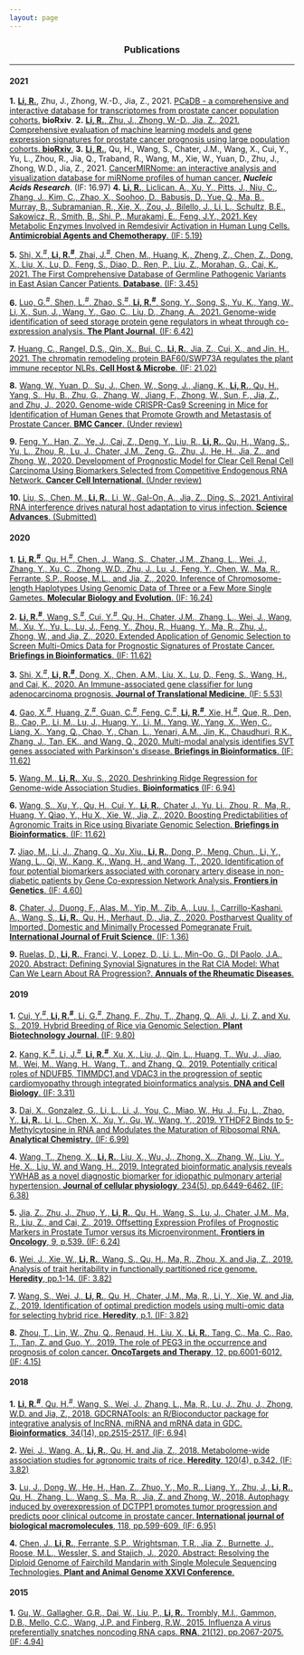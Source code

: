 ```yaml
---
layout: page
---
```


<div align="center"><h3>Publications</h3></div>

--------------------------------------------------


#### 2021

**1.** **<ins>Li, R.</ins>**, Zhu, J., Zhong, W.-D., Jia, Z., 2021. [PCaDB - a comprehensive and interactive database for transcriptomes from prostate cancer population cohorts.](https://doi.org/10.1101/2021.06.29.449134) **bioRxiv**.
**2.** [**<ins>Li, R.</ins>**, Zhu, J., Zhong, W.-D., Jia, Z., 2021. Comprehensive evaluation of machine learning models and gene expression signatures for prostate cancer prognosis using large population cohorts. **<ins>bioRxiv</ins>**.](https://doi.org/10.1101/2021.07.02.450975)
**3.** **<ins>Li, R.</ins>**, Qu, H., Wang, S., Chater, J.M., Wang, X., Cui, Y., Yu, L., Zhou, R., Jia, Q., Traband, R., Wang, M., Xie, W., Yuan, D., Zhu, J., Zhong, W.D., Jia, Z., 2021. [CancerMIRNome: an interactive analysis and visualization database for miRNome profiles of human cancer.](https://doi.org/10.1093/nar/gkab784) ***Nucleic Acids Research***. (IF: 16.97)
**4.** [**<ins>Li, R.</ins>**, Liclican, A., Xu, Y., Pitts, J., Niu, C., Zhang, J., Kim, C., Zhao, X., Soohoo, D., Babusis, D., Yue, Q., Ma, B., Murray, B., Subramanian, R., Xie, X., Zou, J., Bilello, J., Li, L., Schultz, B.E., Sakowicz, R., Smith, B., Shi, P., Murakami, E., Feng, J.Y., 2021. Key Metabolic Enzymes Involved in Remdesivir Activation in Human Lung Cells. **<ins>Antimicrobial Agents and Chemotherapy</ins>**. (IF: 5.19)](https://doi.org/10.1128/AAC.00602-2) 

**5.** [Shi, X.<sup>#</sup>, **<ins>Li, R.</ins><sup>#</sup>**, Zhai, J.<sup>#</sup>, Chen, M., Huang, K., Zheng, Z., Chen, Z., Dong, X., Liu, X., Lu, D., Feng, S., Diao, D., Ren, P., Liu, Z., Morahan, G., Cai, K., 2021. The First Comprehensive Database of Germline Pathogenic Variants in East Asian Cancer Patients. **<ins>Database</ins>**. (IF: 3.45)](https://academic.oup.com/database) 

**6.** [Luo, G.<sup>#</sup>, Shen, L.<sup>#</sup>, Zhao, S.<sup>#</sup>, **<ins>Li, R.</ins><sup>#</sup>**, Song, Y., Song, S., Yu, K., Yang, W., Li, X., Sun, J., Wang, Y., Gao, C., Liu, D., Zhang, A., 2021. Genome-wide identification of seed storage protein gene regulators in wheat through co-expression analysis. **<ins>The Plant Journal</ins>**. (IF: 6.42)](https://onlinelibrary.wiley.com/journal/1365313x) 

**7.** [Huang, C., Rangel, D.S., Qin, X., Bui, C., **<ins>Li, R.</ins>**, Jia, Z., Cui, X., and Jin, H., 2021. The chromatin remodeling protein BAF60/SWP73A regulates the plant immune receptor NLRs. **<ins>Cell Host & Microbe</ins>**. (IF: 21.02)](https://doi.org/10.1016/j.chom.2021.01.005) 

**8.** [Wang, W., Yuan, D., Su, J., Chen, W., Song, J., Jiang, K., **<ins>Li, R.</ins>**, Qu, H., Yang, S., Hu, B., Zhu, G., Zhang, W., Jiang, F., Zhong, W., Sun, F., Jia, Z., and Zhu, J., 2020. Genome-wide CRISPR-Cas9 Screening in Mice for Identification of Human Genes that Promote Growth and Metastasis of Prostate Cancer. **<ins>BMC Cancer</ins>**. (Under review)](https://bmccancer.biomedcentral.com/)  

**9.** [Feng, Y., Han, Z., Ye, J., Cai, Z., Deng, Y., Liu, R., **<ins>Li, R.</ins>**, Qu, H., Wang, S., Yu, L., Zhou, R., Lu, J., Chater, J.M., Zeng, G., Zhu, J., He, H., Jia, Z., and Zhong, W., 2020. Development of Prognostic Model for Clear Cell Renal Cell Carcinoma Using Biomarkers Selected from Competitive Endogenous RNA Network. **<ins>Cancer Cell International</ins>**. (Under review)](https://cancerci.biomedcentral.com/)  

**10.** [Liu, S., Chen, M., **<ins>Li, R.</ins>**, Li, W., Gal-On, A., Jia, Z., Ding, S., 2021. Antiviral RNA interference drives natural host adaptation to virus infection. **<ins>Science Advances</ins>**. (Submitted)](https://advances.sciencemag.org/)  


#### 2020

**1.** [**<ins>Li, R.</ins><sup>#</sup>**, Qu, H.<sup>#</sup>, Chen, J., Wang, S., Chater, J.M., Zhang, L., Wei, J., Zhang, Y., Xu, C., Zhong, W.D., Zhu, J., Lu, J., Feng, Y., Chen, W., Ma, R., Ferrante, S.P., Roose, M.L., and Jia, Z., 2020. Inference of Chromosome-length Haplotypes Using Genomic Data of Three or a Few More Single Gametes. **<ins>Molecular Biology and Evolution</ins>**. (IF: 16.24)](https://doi.org/10.1093/molbev/msaa176)  

**2.** [**<ins>Li, R.</ins><sup>#</sup>**, Wang, S.<sup>#</sup>, Cui, Y.<sup>#</sup>, Qu, H., Chater, J.M., Zhang, L., Wei, J., Wang, M., Xu, Y., Yu, L., Lu, J., Feng, Y., Zhou, R., Huang, Y., Ma, R., Zhu, J., Zhong, W., and Jia, Z., 2020. Extended Application of Genomic Selection to Screen Multi-Omics Data for Prognostic Signatures of Prostate Cancer. **<ins>Briefings in Bioinformatics</ins>**. (IF: 11.62)](https://doi.org/10.1093/bib/bbaa197)  

**3.** [Shi, X.<sup>#</sup>, **<ins>Li, R.</ins><sup>#</sup>**, Dong, X., Chen, A.M., Liu, X., Lu, D., Feng, S., Wang, H., and Cai, K., 2020. An Immune-associated gene classifier for lung adenocarcinoma prognosis. **<ins>Journal of Translational Medicine</ins>**. (IF: 5.53)](https://doi.org/10.1186/s12967-020-02233-y)  

**4.** [Gao, X.<sup>#</sup>, Huang, Z.<sup>#</sup>, Guan, C.<sup>#</sup>, Feng, C.<sup>#</sup>, **<ins>Li, R.</ins><sup>#</sup>**, Xie, H.<sup>#</sup>, Que, R., Den, B., Cao, P., Li, M., Lu, J., Huang, Y., Li, M., Yang, W., Yang, X., Wen, C., Liang, X., Yang, Q., Chao, Y., Chan, L., Yenari, A.M., Jin, K.,  Chaudhuri, R.K., Zhang, J., Tan, EK., and Wang, Q., 2020. Multi-modal analysis identifies SVT genes associated with Parkinson's disease. **<ins>Briefings in Bioinformatics</ins>**. (IF: 11.62)](https://academic.oup.com/bib)  

**5.** [Wang, M., **<ins>Li, R.</ins>**, Xu, S., 2020. Deshrinking Ridge Regression for Genome-wide Association Studies. **<ins>Bioinformatics</ins>** (IF: 6.94)](https://doi.org/10.1093/bioinformatics/btaa345) 

**6.** [Wang, S., Xu, Y., Qu, H., Cui, Y., **<ins>Li, R.</ins>**, Chater J., Yu, Li., Zhou, R., Ma, R., Huang, Y. Qiao, Y., Hu X., Xie, W., Jia, Z., 2020. Boosting Predictabilities of Agronomic Traits in Rice using Bivariate Genomic Selection. **<ins>Briefings in Bioinformatics</ins>**. (IF: 11.62)](https://academic.oup.com/bib/article/doi/10.1093/bib/bbaa103/5867560?guestAccessKey=c06470c6-19c9-48e8-a821-f5eb870eb23b)  

**7.** [Jiao, M., Li, J., Zhang, Q., Xu, Xiu., **<ins>Li, R.</ins>**, Dong, P., Meng, Chun., Li, Y., Wang, L., Qi, W., Kang, K., Wang, H., and Wang, T., 2020. Identification of four potential biomarkers associated with coronary artery disease in non-diabetic patients by Gene Co-expression Network Analysis. **<ins>Frontiers in Genetics</ins>**. (IF: 4.60)](https://www.frontiersin.org/articles/10.3389/fgene.2020.00542/full)  

**8.** [Chater, J., Duong, F., Alas, M., Yip, M., Zib, A., Luu, I., Carrillo-Kashani, A., Wang, S., **<ins>Li, R.</ins>**, Qu, H., Merhaut, D., Jia, Z., 2020. Postharvest Quality of Imported, Domestic and Minimally Processed Pomegranate Fruit. **<ins>International Journal of Fruit Science</ins>**. (IF: 1.36)](https://www.tandfonline.com/doi/full/10.1080/15538362.2020.1734896)  

**9.** [Ruelas, D., **<ins>Li, R.</ins>**, Franci, V., Lopez, D., Li, L., Min-Oo, G., DI Paolo, J.A., 2020. Abstract: Defining Synovial Signatures in the Rat CIA Model: What Can We Learn About RA Progression?. **<ins>Annuals of the Rheumatic Diseases</ins>**.](https://ard.bmj.com/content/79/Suppl_1/247.2)  


#### 2019

**1.** [Cui, Y.<sup>#</sup>, **<ins>Li, R.</ins><sup>#</sup>**, Li, G.<sup>#</sup>, Zhang, F., Zhu, T., Zhang, Q., Ali, J., Li, Z. and Xu, S., 2019. Hybrid Breeding of Rice via Genomic Selection. **<ins>Plant Biotechnology Journal</ins>**. (IF: 9.80)](https://onlinelibrary.wiley.com/doi/full/10.1111/pbi.13170)  

**2.** [Kang, K.<sup>#</sup>, Li, J.<sup>#</sup>, **<ins>Li, R.</ins><sup>#</sup>**, Xu, X., Liu, J., Qin, L., Huang, T., Wu, J., Jiao, M., Wei, M., Wang, H., Wang, T., and Zhang, Q., 2019. Potentially critical roles of NDUFB5, TIMMDC1,and VDAC3 in the progression of septic cardiomyopathy through integrated bioinformatics analysis. **<ins>DNA and Cell Biology</ins>**. (IF: 3.31)](https://www.liebertpub.com/doi/10.1089/dna.2019.4859)  

**3.** [Dai, X., Gonzalez, G., Li, L., Li, J., You, C., Miao, W., Hu, J., Fu, L., Zhao, Y., **<ins>Li, R.</ins>**, Li, L., Chen, X.,  Xu, Y., Gu, W., Wang, Y., 2019. YTHDF2 Binds to 5-Methylcytosine in RNA and Modulates the Maturation of Ribosomal RNA. **<ins>Analytical Chemistry</ins>**. (IF: 6.99)](https://pubs.acs.org/doi/abs/10.1021/acs.analchem.9b04505)  

**4.** [Wang, T., Zheng, X., **<ins>Li, R.</ins>**, Liu, X., Wu, J., Zhong, X., Zhang, W., Liu, Y., He, X., Liu, W. and Wang, H., 2019. Integrated bioinformatic analysis reveals YWHAB as a novel diagnostic biomarker for idiopathic pulmonary arterial hypertension. **<ins>Journal of cellular physiology</ins>**, 234(5), pp.6449-6462. (IF: 6.38)](https://doi.org/10.1002/jcp.27381)  

**5.** [Jia, Z., Zhu, J., Zhuo, Y., **<ins>Li, R.</ins>**, Qu, H., Wang, S., Lu, J., Chater, J.M., Ma, R., Liu, Z., and Cai, Z., 2019. Offsetting Expression Profiles of Prognostic Markers in Prostate Tumor versus its Microenvironment. **<ins>Frontiers in Oncology</ins>**, 9, p.539. (IF: 6.24)](https://doi.org/10.3389/fonc.2019.00539)  

**6.** [Wei, J., Xie, W., **<ins>Li, R.</ins>**, Wang, S., Qu, H., Ma, R., Zhou, X. and Jia, Z., 2019. Analysis of trait heritability in functionally partitioned rice genome. **<ins>Heredity</ins>**, pp.1-14. (IF: 3.82)](https://www.nature.com/articles/s41437-019-0244-9)  

**7.** [Wang, S., Wei, J., **<ins>Li, R.</ins>**, Qu, H., Chater, J.M., Ma, R., Li, Y., Xie, W. and Jia, Z., 2019. Identification of optimal prediction models using multi-omic data for selecting hybrid rice. **<ins>Heredity</ins>**, p.1. (IF: 3.82)](https://www.nature.com/articles/s41437-019-0210-6)  

**8.** [Zhou, T., Lin, W., Zhu, Q., Renaud, H., Liu, X., **<ins>Li, R.</ins>**, Tang, C., Ma, C., Rao, T., Tan, Z. and Guo, Y., 2019. The role of PEG3 in the occurrence and prognosis of colon cancer. **<ins>OncoTargets and Therapy</ins>**, 12, pp.6001-6012. (IF: 4.15)](https://doi.org/10.2147/OTT.S208060)  


#### 2018

**1.** [**<ins>Li, R.</ins><sup>#</sup>**, Qu, H.<sup>#</sup>, Wang, S., Wei, J., Zhang, L., Ma, R., Lu, J., Zhu, J., Zhong, W.D. and Jia, Z., 2018. GDCRNATools: an R/Bioconductor package for integrative analysis of lncRNA, miRNA and mRNA data in GDC. **<ins>Bioinformatics</ins>**, 34(14), pp.2515-2517. (IF: 6.94)](https://academic.oup.com/bioinformatics/article/34/14/2515/4917355)  

**2.** [Wei, J., Wang, A., **<ins>Li, R.</ins>**, Qu, H. and Jia, Z., 2018. Metabolome-wide association studies for agronomic traits of rice. **<ins>Heredity</ins>**, 120(4), p.342. (IF: 3.82)](https://www.nature.com/articles/s41437-017-0032-3)  

**3.** [Lu, J., Dong, W., He, H., Han, Z., Zhuo, Y., Mo, R., Liang, Y., Zhu, J., **<ins>Li, R.</ins>**, Qu, H., Zhang, L., Wang, S., Ma, R., Jia, Z. and Zhong, W., 2018. Autophagy induced by overexpression of DCTPP1 promotes tumor progression and predicts poor clinical outcome in prostate cancer. **<ins>International journal of biological macromolecules</ins>**, 118, pp.599-609. (IF: 6.95)](https://doi.org/10.1016/j.ijbiomac.2018.06.005)  

**4.** [Chen, J., **<ins>Li, R.</ins>**, Ferrante, S.P., Wrightsman, T.R., Jia, Z., Burnette, J., Roose, M.L., Wessler, S. and Stajich, J., 2020. Abstract: Resolving the Diploid Genome of Fairchild Mandarin with Single Molecule Sequencing Technologies. **<ins>Plant and Animal Genome XXVI Conference</ins>**.](https://pag.confex.com/pag/xxvi/meetingapp.cgi/Paper/31388) 


#### 2015

**1.** [Gu, W., Gallagher, G.R., Dai, W., Liu, P., **<ins>Li, R.</ins>**, Trombly, M.I., Gammon, D.B., Mello, C.C., Wang, J.P. and Finberg, R.W., 2015. Influenza A virus preferentially snatches noncoding RNA caps. **<ins>RNA</ins>**, 21(12), pp.2067-2075. (IF: 4.94)](https://rnajournal.cshlp.org/content/21/12/2067.full)  
